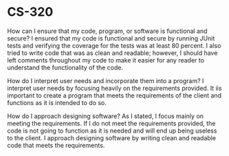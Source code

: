 # CS-320

How can I ensure that my code, program, or software is functional and secure?
I ensured that my code is functional and secure by running JUnit tests and verifying the coverage for the tests was at least 80 percent. I also tried to write code that was as clean
and readable; however, I should have left comments throughout my code to make it easier for any reader to understand the functionality of the code.

How do I interpret user needs and incorporate them into a program?
I interpret user needs by focusing heavily on the requirements provided. It iis important to create a program that meets the requirements of the client and functions as it is 
intended to do so. 

How do I approach designing software?
As I stated, I focus mainly on meeting the requirements. If I do not meet the requirements provided, the code is not going to function as it is needed and will end up being useless 
to the client. I approach designing software by writing clean and readable code that meets the requirements. 
